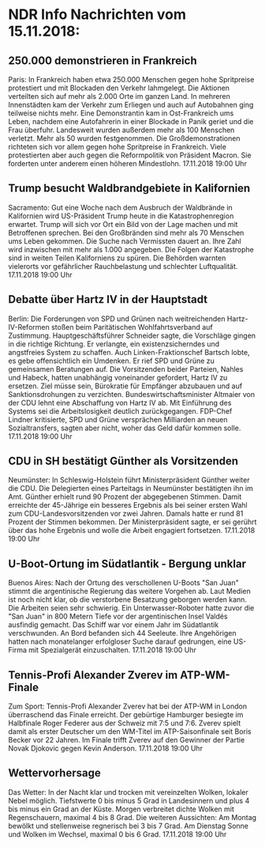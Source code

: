 # NDR Info Nachrichten vom 15.11.2018:


## 250.000 demonstrieren in Frankreich
Paris: In Frankreich haben etwa 250.000 Menschen gegen hohe Spritpreise protestiert und mit Blockaden den Verkehr lahmgelegt. Die Aktionen verteilten sich auf mehr als 2.000 Orte im ganzen Land. In mehreren Innenstädten kam der Verkehr zum Erliegen und auch auf Autobahnen ging teilweise nichts mehr. Eine Demonstrantin kam in Ost-Frankreich ums Leben, nachdem eine Autofahrerin in einer Blockade in Panik geriet und die Frau überfuhr. Landesweit wurden außerdem mehr als 100 Menschen verletzt. Mehr als 50 wurden festgenommen. Die Großdemonstrationen richteten sich vor allem gegen hohe Spritpreise in Frankreich. Viele protestierten aber auch gegen die Reformpolitik von Präsident Macron. Sie forderten unter anderem einen höheren Mindestlohn. 17.11.2018 19:00 Uhr 

## Trump besucht Waldbrandgebiete in Kalifornien
Sacramento: Gut eine Woche nach dem Ausbruch der Waldbrände in Kalifornien wird US-Präsident Trump heute in die Katastrophenregion erwartet. Trump will sich vor Ort ein Bild von der Lage machen und mit Betroffenen sprechen. Bei den Großbränden sind mehr als 70 Menschen ums Leben gekommen. Die Suche nach Vermissten dauert an. Ihre Zahl wird inzwischen mit mehr als 1.000 angegeben. Die Folgen der Katastrophe sind in weiten Teilen Kaliforniens zu spüren. Die Behörden warnten vielerorts vor gefährlicher Rauchbelastung und schlechter Luftqualität. 17.11.2018 19:00 Uhr 

## Debatte über Hartz IV in der Hauptstadt
Berlin: Die Forderungen von SPD und Grünen nach weitreichenden Hartz-IV-Reformen stoßen beim Paritätischen Wohlfahrtsverband auf Zustimmung. Hauptgeschäftsführer Schneider sagte, die Vorschläge gingen in die richtige Richtung. Er verlangte, ein existenzsicherndes und angstfreies System zu schaffen. Auch Linken-Fraktionschef Bartsch lobte, es gebe offensichtlich ein Umdenken. Er rief SPD und Grüne zu gemeinsamen Beratungen auf. Die Vorsitzenden beider Parteien, Nahles und Habeck, hatten unabhängig voneinander gefordert, Hartz IV zu ersetzen. Ziel müsse sein, Bürokratie für Empfänger abzubauen und auf Sanktionsdrohungen zu verzichten. Bundeswirtschaftsminister Altmaier von der CDU lehnt eine Abschaffung von Hartz IV ab. Mit Einführung des Systems sei die Arbeitslosigkeit deutlich zurückgegangen. FDP-Chef Lindner kritisierte, SPD und Grüne versprächen Milliarden an neuen Sozialtransfers, sagten aber nicht, woher das Geld dafür kommen solle. 17.11.2018 19:00 Uhr 

## CDU in SH bestätigt Günther als Vorsitzenden
Neumünster: In Schleswig-Holstein führt Ministerpräsident Günther weiter die CDU. Die Delegierten eines Parteitags in Neumünster bestätigten ihn im Amt. Günther erhielt rund 90 Prozent der abgegebenen Stimmen. Damit erreichte der 45-Jährige ein besseres Ergebnis als bei seiner ersten Wahl zum CDU-Landesvorsitzenden vor zwei Jahren. Damals hatte er rund 81 Prozent der Stimmen bekommen. Der Ministerpräsident sagte, er sei gerührt über das hohe Ergebnis und wolle die Arbeit engagiert fortsetzen. 17.11.2018 19:00 Uhr 

## U-Boot-Ortung im Südatlantik - Bergung unklar
Buenos Aires: Nach der Ortung des verschollenen U-Boots "San Juan" stimmt die argentinische Regierung das weitere Vorgehen ab. Laut Medien ist noch nicht klar, ob die verstorbene Besatzung geborgen werden kann. Die Arbeiten seien sehr schwierig. Ein Unterwasser-Roboter hatte zuvor die "San Juan" in 800 Metern Tiefe vor der argentinischen Insel Valdés ausfindig gemacht. Das Schiff war vor einem Jahr im Südatlantik verschwunden. An Bord befanden sich 44 Seeleute. Ihre Angehörigen hatten nach monatelanger erfolgloser Suche darauf gedrungen, eine US-Firma mit Spezialgerät einzuschalten. 17.11.2018 19:00 Uhr 

## Tennis-Profi Alexander Zverev im ATP-WM-Finale
Zum Sport:	Tennis-Profi Alexander Zverev hat bei der ATP-WM in London überraschend das Finale erreicht. Der gebürtige Hamburger besiegte im Halbfinale Roger Federer aus der Schweiz mit 7:5 und 7:6. Zverev spielt damit als erster Deutscher um den WM-Titel im ATP-Saisonfinale seit Boris Becker vor 22 Jahren. Im Finale trifft Zverev auf den Gewinner der Partie Novak Djokovic gegen Kevin Anderson. 17.11.2018 19:00 Uhr 

## Wettervorhersage
Das Wetter: In der Nacht klar und trocken mit vereinzelten Wolken, lokaler Nebel möglich. Tiefstwerte 0 bis minus 5 Grad in Landesinnern und plus 4 bis minus ein Grad an der Küste. Morgen verbreitet dichte Wolken mit Regenschauern, maximal 4 bis 8 Grad. Die weiteren Aussichten: Am Montag bewölkt und stellenweise regnerisch bei 3 bis 7 Grad. Am Dienstag Sonne und Wolken im Wechsel, maximal 0 bis 6 Grad. 17.11.2018 19:00 Uhr 
